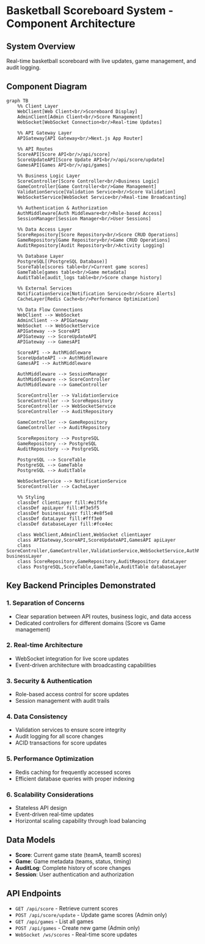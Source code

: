 # Basketball Scoreboard System - Component Architecture

## System Overview
Real-time basketball scoreboard with live updates, game management, and audit logging.

## Component Diagram

```mermaid
graph TB
    %% Client Layer
    WebClient[Web Client<br/>Scoreboard Display]
    AdminClient[Admin Client<br/>Score Management]
    WebSocket[WebSocket Connection<br/>Real-time Updates]
    
    %% API Gateway Layer
    APIGateway[API Gateway<br/>Next.js App Router]
    
    %% API Routes
    ScoreAPI[Score API<br/>/api/score]
    ScoreUpdateAPI[Score Update API<br/>/api/score/update]
    GamesAPI[Games API<br/>/api/games]
    
    %% Business Logic Layer
    ScoreController[Score Controller<br/>Business Logic]
    GameController[Game Controller<br/>Game Management]
    ValidationService[Validation Service<br/>Score Validation]
    WebSocketService[WebSocket Service<br/>Real-time Broadcasting]
    
    %% Authentication & Authorization
    AuthMiddleware[Auth Middleware<br/>Role-based Access]
    SessionManager[Session Manager<br/>User Sessions]
    
    %% Data Access Layer
    ScoreRepository[Score Repository<br/>Score CRUD Operations]
    GameRepository[Game Repository<br/>Game CRUD Operations]
    AuditRepository[Audit Repository<br/>Activity Logging]
    
    %% Database Layer
    PostgreSQL[(PostgreSQL Database)]
    ScoreTable[scores table<br/>Current game scores]
    GameTable[games table<br/>Game metadata]
    AuditTable[audit_logs table<br/>Score change history]
    
    %% External Services
    NotificationService[Notification Service<br/>Score Alerts]
    CacheLayer[Redis Cache<br/>Performance Optimization]
    
    %% Data Flow Connections
    WebClient --> WebSocket
    AdminClient --> APIGateway
    WebSocket --> WebSocketService
    APIGateway --> ScoreAPI
    APIGateway --> ScoreUpdateAPI
    APIGateway --> GamesAPI
    
    ScoreAPI --> AuthMiddleware
    ScoreUpdateAPI --> AuthMiddleware
    GamesAPI --> AuthMiddleware
    
    AuthMiddleware --> SessionManager
    AuthMiddleware --> ScoreController
    AuthMiddleware --> GameController
    
    ScoreController --> ValidationService
    ScoreController --> ScoreRepository
    ScoreController --> WebSocketService
    ScoreController --> AuditRepository
    
    GameController --> GameRepository
    GameController --> AuditRepository
    
    ScoreRepository --> PostgreSQL
    GameRepository --> PostgreSQL
    AuditRepository --> PostgreSQL
    
    PostgreSQL --> ScoreTable
    PostgreSQL --> GameTable
    PostgreSQL --> AuditTable
    
    WebSocketService --> NotificationService
    ScoreController --> CacheLayer
    
    %% Styling
    classDef clientLayer fill:#e1f5fe
    classDef apiLayer fill:#f3e5f5
    classDef businessLayer fill:#e8f5e8
    classDef dataLayer fill:#fff3e0
    classDef databaseLayer fill:#fce4ec
    
    class WebClient,AdminClient,WebSocket clientLayer
    class APIGateway,ScoreAPI,ScoreUpdateAPI,GamesAPI apiLayer
    class ScoreController,GameController,ValidationService,WebSocketService,AuthMiddleware,SessionManager businessLayer
    class ScoreRepository,GameRepository,AuditRepository dataLayer
    class PostgreSQL,ScoreTable,GameTable,AuditTable databaseLayer
```

## Key Backend Principles Demonstrated

### 1. **Separation of Concerns**
- Clear separation between API routes, business logic, and data access
- Dedicated controllers for different domains (Score vs Game management)

### 2. **Real-time Architecture**
- WebSocket integration for live score updates
- Event-driven architecture with broadcasting capabilities

### 3. **Security & Authentication**
- Role-based access control for score updates
- Session management with audit trails

### 4. **Data Consistency**
- Validation services to ensure score integrity
- Audit logging for all score changes
- ACID transactions for score updates

### 5. **Performance Optimization**
- Redis caching for frequently accessed scores
- Efficient database queries with proper indexing

### 6. **Scalability Considerations**
- Stateless API design
- Event-driven real-time updates
- Horizontal scaling capability through load balancing

## Data Models

- **Score**: Current game state (teamA, teamB scores)
- **Game**: Game metadata (teams, status, timing)
- **AuditLog**: Complete history of score changes
- **Session**: User authentication and authorization

## API Endpoints

- `GET /api/score` - Retrieve current scores
- `POST /api/score/update` - Update game scores (Admin only)
- `GET /api/games` - List all games
- `POST /api/games` - Create new game (Admin only)
- `WebSocket /ws/scores` - Real-time score updates
